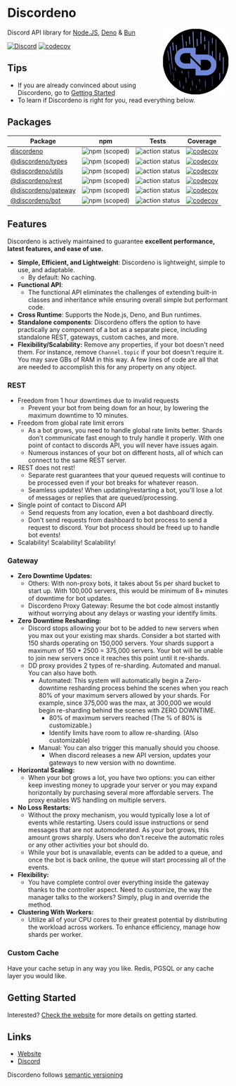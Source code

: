 # Discordeno

<img align="right" src="https://raw.githubusercontent.com/discordeno/discordeno/main/site/static/img/logo.png" height="150px">

Discord API library for [Node.JS](https://nodejs.org), [Deno](https://deno.land) & [Bun](https://bun.sh/)

[![Discord](https://img.shields.io/discord/785384884197392384?color=7289da&logo=discord&logoColor=dark)](https://discord.com/invite/5vBgXk3UcZ)
[![codecov](https://codecov.io/gh/discordeno/discordeno/branch/main/graph/badge.svg?token=SQI9OYJ7AK)](https://codecov.io/gh/discordeno/discordeno)

## Tips

- If you are already convinced about using Discordeno, go to [Getting Started](https://discordeno.github.io/discordeno/)
- To learn if Discordeno is right for you, read everything below.

## Packages

| Package                                                                  | npm                                                               | Tests                                                                                                                 | Coverage                                                                                                                                                            |
| ------------------------------------------------------------------------ | ----------------------------------------------------------------- | --------------------------------------------------------------------------------------------------------------------- | ------------------------------------------------------------------------------------------------------------------------------------------------------------------- |
| [discordeno](https://www.npmjs.com/package/discordeno)                   | ![npm (scoped)](https://img.shields.io/npm/v/discordeno)          | ![action status](https://github.com/discordeno/discordeno/actions/workflows/discordeno-test.yml/badge.svg?event=push) | [![codecov](https://codecov.io/gh/discordeno/discordeno/branch/main/graph/badge.svg?token=SQI9OYJ7AK&flag=discordeno)](https://codecov.io/gh/discordeno/discordeno) |
| [@discordeno/types](https://www.npmjs.com/package/@discordeno/types)     | ![npm (scoped)](https://img.shields.io/npm/v/@discordeno/types)   | ![action status](https://github.com/discordeno/discordeno/actions/workflows/types-test.yml/badge.svg?event=push)      | [![codecov](https://codecov.io/gh/discordeno/discordeno/branch/main/graph/badge.svg?token=SQI9OYJ7AK&flag=types)](https://codecov.io/gh/discordeno/discordeno)      |
| [@discordeno/utils](https://www.npmjs.com/package/@discordeno/utils)     | ![npm (scoped)](https://img.shields.io/npm/v/@discordeno/utils)   | ![action status](https://github.com/discordeno/discordeno/actions/workflows/utils-test.yml/badge.svg?event=push)      | [![codecov](https://codecov.io/gh/discordeno/discordeno/branch/main/graph/badge.svg?token=SQI9OYJ7AK&flag=utils)](https://codecov.io/gh/discordeno/discordeno)      |
| [@discordeno/rest](https://www.npmjs.com/package/@discordeno/rest)       | ![npm (scoped)](https://img.shields.io/npm/v/@discordeno/rest)    | ![action status](https://github.com/discordeno/discordeno/actions/workflows/rest-test.yml/badge.svg?event=push)       | [![codecov](https://codecov.io/gh/discordeno/discordeno/branch/main/graph/badge.svg?token=SQI9OYJ7AK&flag=rest)](https://codecov.io/gh/discordeno/discordeno)       |
| [@discordeno/gateway](https://www.npmjs.com/package/@discordeno/gateway) | ![npm (scoped)](https://img.shields.io/npm/v/@discordeno/gateway) | ![action status](https://github.com/discordeno/discordeno/actions/workflows/gateway-test.yml/badge.svg?event=push)    | [![codecov](https://codecov.io/gh/discordeno/discordeno/branch/main/graph/badge.svg?token=SQI9OYJ7AK&flag=gateway)](https://codecov.io/gh/discordeno/discordeno)    |
| [@discordeno/bot](https://www.npmjs.com/package/@discordeno/bot)         | ![npm (scoped)](https://img.shields.io/npm/v/@discordeno/bot)     | ![action status](https://github.com/discordeno/discordeno/actions/workflows/bot-test.yml/badge.svg?event=push)        | [![codecov](https://codecov.io/gh/discordeno/discordeno/branch/main/graph/badge.svg?token=SQI9OYJ7AK&flag=bot)](https://codecov.io/gh/discordeno/discordeno)        |

## Features

Discordeno is actively maintained to guarantee **excellent performance, latest features, and ease of use.**

- **Simple, Efficient, and Lightweight**: Discordeno is lightweight, simple to use, and adaptable.
  - By default: No caching.
- **Functional API**: 
  - The functional API eliminates the challenges of extending built-in classes and inheritance while ensuring overall simple but performant code.
- **Cross Runtime**: Supports the Node.js, Deno, and Bun runtimes.
- **Standalone components**: Discordeno offers the option to have practically any component of a bot as a separate
  piece, including standalone REST, gateways, custom caches, and more.
- **Flexibility/Scalability:** Remove any properties, if your bot doesn't need them. For instance, remove `Channel.topic` if your bot doesn't require it. You may save GBs of RAM in this way. A few lines of code are all that are needed to accomplish this for any property on any object.

### REST

- Freedom from 1 hour downtimes due to invalid requests
  - Prevent your bot from being down for an hour, by lowering the maximum downtime to 10 minutes.
- Freedom from global rate limit errors
  - As a bot grows, you need to handle global rate limits better. Shards don't communicate fast enough to truly
    handle it properly. With one point of contact to discords API, you will never have issues again.
  - Numerous instances of your bot on different hosts, all of which can connect to the same REST server.
- REST does not rest!
  - Separate rest guarantees that your queued requests will continue to be processed even if your bot breaks for
    whatever reason.
  - Seamless updates! When updating/restarting a bot, you'll lose a lot of messages or replies that are queued/processing.
- Single point of contact to Discord API
  - Send requests from any location, even a bot dashboard directly.
  - Don't send requests from dashboard to bot process to send a request to discord. Your bot process should
    be freed up to handle bot events!
- Scalability! Scalability! Scalability!

### Gateway

- **Zero Downtime Updates:**
  - Others: With non-proxy bots, it takes about 5s per shard bucket to start up. With 100,000 servers, this would be minimum of 8+ minutes of downtime for bot updates.
  - Discordeno Proxy Gateway: Resume the bot code almost instantly without worrying about any delays or wasting your identify limits.
- **Zero Downtime Resharding:**
  - Discord stops allowing your bot to be added to new servers when you max out your existing max shards. Consider a bot started with 150 shards
    operating on 150,000 servers. Your shards support a maximum of 150 \* 2500 = 375,000 servers. Your
    bot will be unable to join new servers once it reaches this point until it re-shards.
  - DD proxy provides 2 types of re-sharding. Automated and manual. You can also have both.
    - Automated: This system will automatically begin a Zero-downtime resharding process behind the scenes when you
      reach 80% of your maximum servers allowed by your shards. For example, since 375,000 was the max, at 300,000 we
      would begin re-sharding behind the scenes with ZERO DOWNTIME.
      - 80% of maximum servers reached (The % of 80% is customizable.)
      - Identify limits have room to allow re-sharding. (Also customizable)
    - Manual: You can also trigger this manually should you choose.
      - When discord releases a new API version, updates your gateways to new version with no downtime.
- **Horizontal Scaling:**
  - When your bot grows a lot, you have
    two options: you can either keep investing money to upgrade your server or you may expand horizontally by purchasing
    several more affordable servers. The proxy enables WS handling on multiple servers.
- **No Loss Restarts:**
  - Without the proxy mechanism, you would typically lose a lot of events while restarting. Users could issue
    instructions or send messages that are not automoderated. As your bot grows, this amount grows sharply.
    Users who don't receive the automatic roles or any other activities your bot should do.
  - While your bot is unavailable, events can be added to a queue, and once the bot is back online, the queue will start processing all of the events.
- **Flexibility:**
  - You have complete control over everything inside the gateway thanks to the controller aspect. Need to customize, the way the manager talks to the workers? Simply, plug in and override the method.
- **Clustering With Workers:**
  - Utilize all of your CPU cores to their greatest potential by distributing the workload across workers. To enhance
    efficiency, manage how shards per worker.

### Custom Cache

Have your cache setup in any way you like. Redis, PGSQL or any cache layer you would like.

## Getting Started

Interested? [Check the website](https://discordeno.github.io/discordeno/) for more details on getting started.

## Links

- [Website](https://discordeno.github.io/discordeno/)
- [Discord](https://discord.com/invite/5vBgXk3UcZ)

Discordeno follows [semantic versioning](https://semver.org/)
